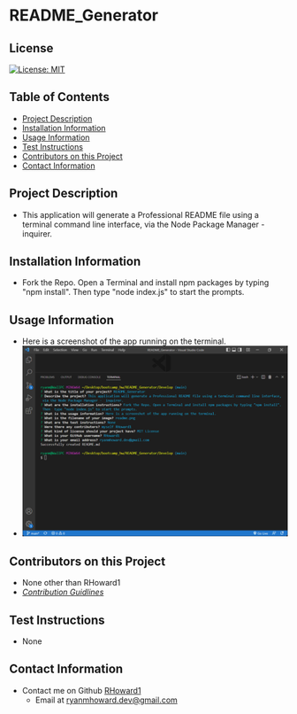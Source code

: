 
# README_Generator

## License
[![License: MIT](https://img.shields.io/badge/License-MIT-yellow.svg)](https://opensource.org/licenses/MIT)

## Table of Contents
- [Project Description](#project-description)  
- [Installation Information](#installation-information)  
- [Usage Information](#usage-information)  
- [Test Instructions](#test-instructions)  
- [Contributors on this Project](#contributors-on-this-project)  
- [Contact Information](#contact-information)  
  
## Project Description
- This application will generate a Professional README file using a terminal command line interface, via the Node Package Manager -  inquirer.
  
## Installation Information
- Fork the Repo. Open a Terminal and install npm packages by typing "npm install". Then  type "node index.js" to start the prompts.
  
## Usage Information
- Here is a screenshot of the app running on the terminal.
- ![](./assets/README_Generator.png)

## Contributors on this Project
- None other than RHoward1
- *[Contribution Guidlines](https://github.com/github/docs/blob/main/CONTRIBUTING.md)*
  
## Test Instructions
- None
  
## Contact Information
- Contact me on Github [RHoward1](https://github.com/RHoward1)
  - Email at ryanmhoward.dev@gmail.com
